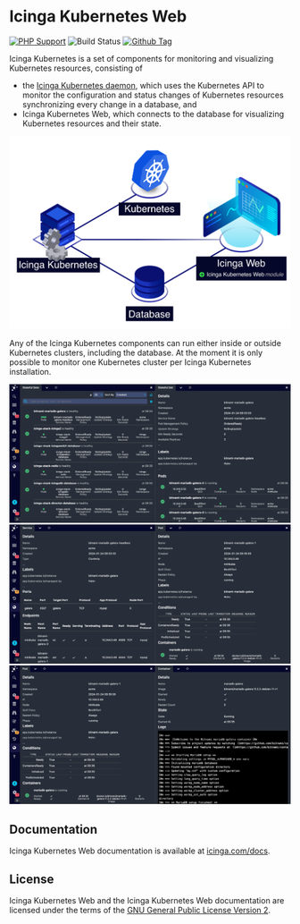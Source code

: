 # Icinga Kubernetes Web

[![PHP Support](https://img.shields.io/badge/php-%3E%3D%207.2-777BB4?logo=PHP)](https://php.net/)
![Build Status](https://github.com/Icinga/icinga-kubernetes-web/actions/workflows/php.yml/badge.svg?branch=main)
[![Github Tag](https://img.shields.io/github/tag/Icinga/icinga-kubernetes-web.svg)](https://github.com/Icinga/icinga-kubernetes-web/releases/latest)

Icinga Kubernetes is a set of components for monitoring and visualizing Kubernetes resources,
consisting of

* the [Icinga Kubernetes daemon](https://icinga.com/docs/icinga-kubernetes),
  which uses the Kubernetes API to monitor the configuration and
  status changes of Kubernetes resources synchronizing every change in a database, and
* Icinga Kubernetes Web, which connects to the database for visualizing Kubernetes resources and their state.

![Icinga Kubernetes Overview](doc/res/icinga-kubernetes-overview.png)

Any of the Icinga Kubernetes components can run either inside or outside Kubernetes clusters,
including the database.
At the moment it is only possible to monitor one Kubernetes cluster per Icinga Kubernetes installation.

![Icinga Kubernetes Web Stateful Set](doc/res/icinga-kubernetes-web-stateful-set.png)
![Icinga Kubernetes Web Service](doc/res/icinga-kubernetes-web-service.png)
![Icinga Kubernetes Web Pod](doc/res/icinga-kubernetes-web-pod.png)

## Documentation

Icinga Kubernetes Web documentation is available at [icinga.com/docs](https://icinga.com/docs/icinga-kubernetes-web).

## License

Icinga Kubernetes Web and the Icinga Kubernetes Web documentation are licensed under the terms of the
[GNU General Public License Version 2](LICENSE).

